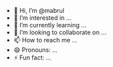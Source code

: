 - 👋 Hi, I’m @mabrul
- 👀 I’m interested in ...
- 🌱 I’m currently learning ...
- 💞️ I’m looking to collaborate on ...
- 📫 How to reach me ...
- 😄 Pronouns: ...
- ⚡ Fun fact: ...

<!---
mabrul/mabrul is a ✨ special ✨ repository because its `README.md` (this file) appears on your GitHub profile.
You can click the Preview link to take a look at your changes.
--->
